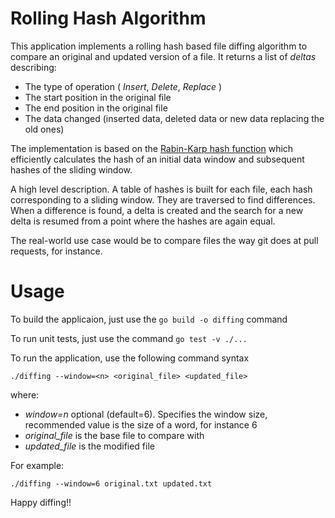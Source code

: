 # Rolling Hash Algorithm

This application implements a rolling hash based file diffing algorithm to compare an original and updated version of a file. It returns a list of _deltas_ describing: 
- The type of operation ( _Insert_, _Delete_, _Replace_ )
- The start position in the original file
- The end position in the original file
- The data changed (inserted data, deleted data or new data replacing the old ones)

The implementation is based on the [Rabin-Karp hash function](https://www.geeksforgeeks.org/rabin-karp-algorithm-for-pattern-searching/) which efficiently calculates the hash of an initial data window and subsequent hashes of the sliding window.

A high level description. A table of hashes is built for each file, each hash corresponding to a sliding window. They are traversed to find differences. When a difference is found, a delta is created and the search for a new delta is resumed from a point where the hashes are again equal. 

The real-world use case would be to compare files the way git does at pull requests, for instance.

# Usage

To build the applicaion, just use the `go build -o diffing` command

To run unit tests, just use the command `go test -v ./...`

To run the application, use the following command syntax

`./diffing --window=<n> <original_file> <updated_file>`

where: 

* _window=n_ optional (default=6). Specifies the window size, recommended value is the size of a word, for instance 6
* *original_file* is the base file to compare with
* *updated_file* is the modified file

For example: 

`./diffing --window=6 original.txt updated.txt`


Happy diffing!!
